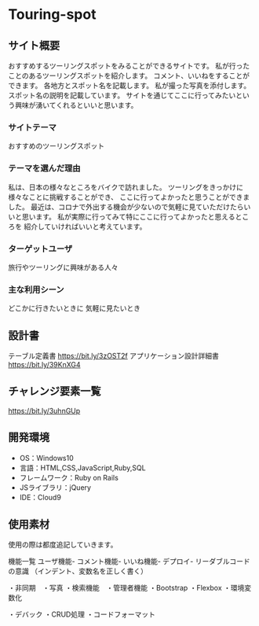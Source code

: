 # Touring-spot

## サイト概要
おすすめするツーリングスポットをみることができるサイトです。
私が行ったことのあるツーリングスポットを紹介します。
コメント、いいねをすることができます。
各地方とスポット名を記載します。
私が撮った写真を添付します。
スポット名の説明を記載しています。
サイトを通じてここに行ってみたいという興味が湧いてくれるといいと思います。

### サイトテーマ
おすすめのツーリングスポット

### テーマを選んだ理由
私は、日本の様々なところをバイクで訪れました。
ツーリングをきっかけに様々なことに挑戦することができ、
ここに行ってよかったと思うことができました。
最近は、コロナで外出する機会が少ないので気軽に見ていただけたらいいと思います。
私が実際に行ってみて特にここに行ってよかったと思えるところを
紹介していければいいと考えています。

### ターゲットユーザ
旅行やツーリングに興味がある人々

### 主な利用シーン
どこかに行きたいときに
気軽に見たいとき

## 設計書
テーブル定義書
https://bit.ly/3zOST2f
アプリケーション設計詳細書
https://bit.ly/39KnXG4

## チャレンジ要素一覧
https://bit.ly/3uhnGUp

## 開発環境
- OS：Windows10
- 言語：HTML,CSS,JavaScript,Ruby,SQL
- フレームワーク：Ruby on Rails
- JSライブラリ：jQuery
- IDE：Cloud9

## 使用素材
使用の際は都度追記していきます。

機能一覧 ユーザ機能- コメント機能- いいね機能- デプロイ- リーダブルコードの意識 （インデント、変数名を正しく書く）

・非同期　・写真 ・検索機能　・管理者機能 ・Bootstrap ・Flexbox ・環境変数化

・デバック ・CRUD処理 ・コードフォーマット
